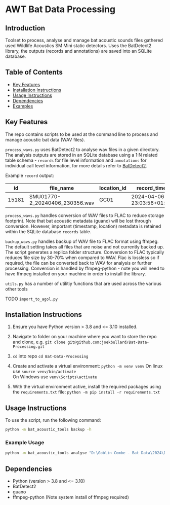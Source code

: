 # AWT Bat Data Processing

## Introduction
Toolset to process, analyse and manage bat acoustic sounds files gathered used Wildlife Acoustics SM Mini static detectors. Uses the BatDetect2 library, the outputs (records and annotations) are saved into an SQLite database.

## Table of Contents
- [Key Features](#key-features)
- [Installation Instructions](#installation-instructions)
- [Usage Instructions](#usage-instructions)
- [Dependencies](#dependencies)
- [Examples](#examples)

## Key Features
The repo contains scripts to be used at the command line to process and manage acoustic bat data (WAV files). 

`process_wavs.py` uses BatDetect2 to analyse wav files in a given directory. The analysis outputs are stored in an SQLite database using a 1:N related table schema - `records` for file level information and `annotations` for individual call level information, for more details refer to [BatDetect2](https://github.com/macaodha/batdetect2).

Example `record` output:

| id	| file_name |	location_id | record_time | class_name | recording_night |
|-------|-----------|---------------|-------------|------------|-----------------|
| 15181	| SMU01770-2_20240406_230356.wav | GC01 | 2024-04-06 23:03:56+01:00	|Rhinolophus hipposideros | 06/04/2024 |



`process_wavs.py` handles conversion of WAV files to FLAC to reduce storage footprint. Note that bat acoustic metadata (guano) will be lost through conversion. However, important (timestamp, location) metadata is retained within the SQLite database `records` table. 

`backup_wavs.py` handles backup of WAV file to FLAC format using ffmpeg. The default setting takes all files that are noise and not currently backed up. The script generates a replica folder structure. Conversion to FLAC typically reduces file size by 30-70% when compared to WAV. Flac is lossless so if required, the file can be converted back to WAV for analysis or further processing. Conversion is handled by ffmpeg-python - note you will need to have ffmpeg installed on your machine in order to install the library.

`utils.py` has a number of utilitiy functions that are used across the various other tools

TODO `import_to_agol.py`

## Installation Instructions
1. Ensure you have Python version > 3.8 and <= 3.10 installed.
2. Navigate to folder on your machine where you want to store the repo and clone, e.g. `git clone git@github.com:joekbullard/Bat-Data-Processing.git` 
3. `cd` into repo `cd Bat-Data-Processing`
4. Create and activate a virtual environment:
    `python -m venv venv`
    On linux use `source venv/bin/activate`   
    On Windows use `venv\Scripts\activate`
   
5. With the virtual environment active, install the required packages using the `requirements.txt` file:
    `python -m pip install -r requirements.txt`

## Usage Instructions
To use the script, run the following command:
```bash
python -m bat_acoustic_tools backup -h
```
### Example Usage
```bash
python -m bat_acoustic_tools analyse "D:\Goblin Combe - Bat Data\2024\Deployments\2024-05-28\GC17\Data"
```


## Dependencies
* Python (version > 3.8 and <= 3.10)
* BatDetect2
* guano
* ffmpeg-python (Note system install of ffmpeg required)
